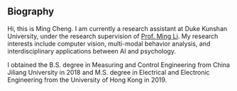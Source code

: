 ## Biography

Hi, this is Ming Cheng. I am currently a research assistant at Duke Kunshan University, under the research supervision of [Prof. Ming Li](https://scholars.duke.edu/person/MingLi). My research interests include computer vision, multi-modal behavior analysis, and interdisciplinary applications between AI and psychology. 

I obtained the B.S. degree in Measuring and Control Engineering from China Jiliang University in 2018 and M.S. degree in Electrical and Electronic Engineering from the University of Hong Kong in 2019.




